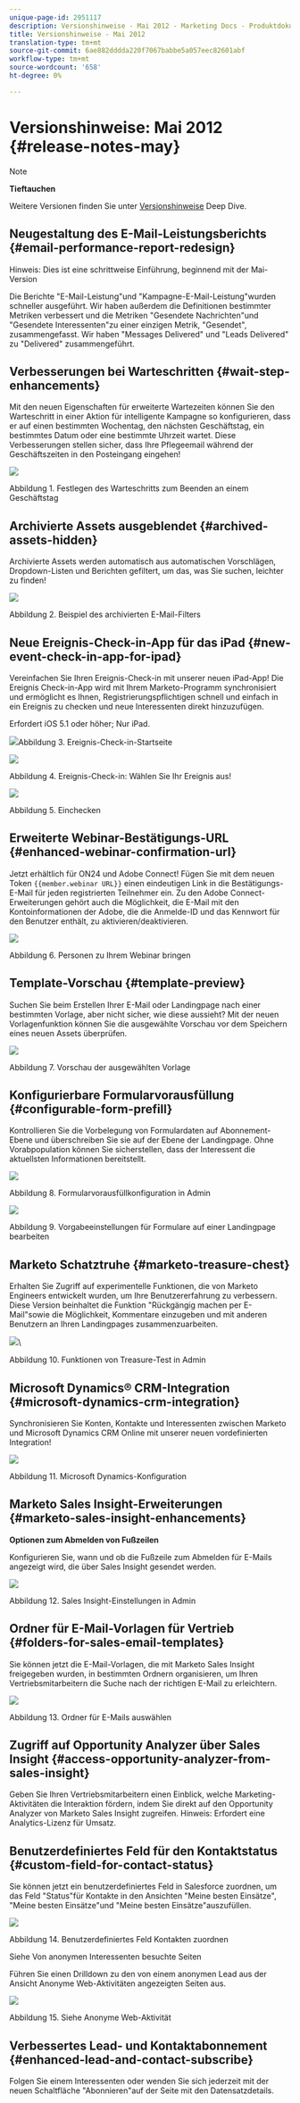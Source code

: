 ```yaml
---
unique-page-id: 2951117
description: Versionshinweise - Mai 2012 - Marketing Docs - Produktdokumentation
title: Versionshinweise - Mai 2012
translation-type: tm+mt
source-git-commit: 6ae882dddda220f7067babbe5a057eec82601abf
workflow-type: tm+mt
source-wordcount: '658'
ht-degree: 0%

---
```



# Versionshinweise: Mai 2012 {#release-notes-may}

>[!NOTE]
>
>**Tieftauchen**
>
>Weitere Versionen finden Sie unter [Versionshinweise](https://docs.marketo.com/display/docs/release+notes) Deep Dive.

## Neugestaltung des E-Mail-Leistungsberichts {#email-performance-report-redesign}

Hinweis: Dies ist eine schrittweise Einführung, beginnend mit der Mai-Version

Die Berichte &quot;E-Mail-Leistung&quot;und &quot;Kampagne-E-Mail-Leistung&quot;wurden schneller ausgeführt. Wir haben außerdem die Definitionen bestimmter Metriken verbessert und die Metriken &quot;Gesendete Nachrichten&quot;und &quot;Gesendete Interessenten&quot;zu einer einzigen Metrik, &quot;Gesendet&quot;, zusammengefasst. Wir haben &quot;Messages Delivered&quot; und &quot;Leads Delivered&quot; zu &quot;Delivered&quot; zusammengeführt.

## Verbesserungen bei Warteschritten {#wait-step-enhancements}

Mit den neuen Eigenschaften für erweiterte Wartezeiten können Sie den Warteschritt in einer Aktion für intelligente Kampagne so konfigurieren, dass er auf einen bestimmten Wochentag, den nächsten Geschäftstag, ein bestimmtes Datum oder eine bestimmte Uhrzeit wartet. Diese Verbesserungen stellen sicher, dass Ihre Pflegeemail während der Geschäftszeiten in den Posteingang eingehen!

![](assets/image2014-9-23-10-3a14-3a13.png)

Abbildung 1. Festlegen des Warteschritts zum Beenden an einem Geschäftstag

## Archivierte Assets ausgeblendet {#archived-assets-hidden}

Archivierte Assets werden automatisch aus automatischen Vorschlägen, Dropdown-Listen und Berichten gefiltert, um das, was Sie suchen, leichter zu finden!

![](assets/image2014-9-23-10-3a14-3a28.png)

Abbildung 2. Beispiel des archivierten E-Mail-Filters

## Neue Ereignis-Check-in-App für das iPad {#new-event-check-in-app-for-ipad}

Vereinfachen Sie Ihren Ereignis-Check-in mit unserer neuen iPad-App! Die Ereignis Check-in-App wird mit Ihrem Marketo-Programm synchronisiert und ermöglicht es Ihnen, Registrierungspflichtigen schnell und einfach in ein Ereignis zu checken und neue Interessenten direkt hinzuzufügen.

Erfordert iOS 5.1 oder höher; Nur iPad.

![](assets/image2014-9-23-10-3a14-3a46.png)Abbildung 3. Ereignis-Check-in-Startseite

![](assets/image2014-9-23-10-3a15-3a6.png)

Abbildung 4. Ereignis-Check-in: Wählen Sie Ihr Ereignis aus!

![](assets/image2014-9-23-10-3a15-3a27.png)

Abbildung 5. Einchecken

## Erweiterte Webinar-Bestätigungs-URL {#enhanced-webinar-confirmation-url}

Jetzt erhältlich für ON24 und Adobe Connect! Fügen Sie mit dem neuen Token `{{member.webinar URL}}` einen eindeutigen Link in die Bestätigungs-E-Mail für jeden registrierten Teilnehmer ein. Zu den Adobe Connect-Erweiterungen gehört auch die Möglichkeit, die E-Mail mit den Kontoinformationen der Adobe, die die Anmelde-ID und das Kennwort für den Benutzer enthält, zu aktivieren/deaktivieren.

![](assets/image2014-9-23-10-3a15-3a44.png)

Abbildung 6. Personen zu Ihrem Webinar bringen

## Template-Vorschau {#template-preview}

Suchen Sie beim Erstellen Ihrer E-Mail oder Landingpage nach einer bestimmten Vorlage, aber nicht sicher, wie diese aussieht? Mit der neuen Vorlagenfunktion können Sie die ausgewählte Vorschau vor dem Speichern eines neuen Assets überprüfen.

![](assets/image2014-9-23-10-3a16-3a4.png)

Abbildung 7. Vorschau der ausgewählten Vorlage

## Konfigurierbare Formularvorausfüllung {#configurable-form-prefill}

Kontrollieren Sie die Vorbelegung von Formulardaten auf Abonnement-Ebene und überschreiben Sie sie auf der Ebene der Landingpage. Ohne Vorabpopulation können Sie sicherstellen, dass der Interessent die aktuellsten Informationen bereitstellt.

![](assets/image2014-9-23-10-3a16-3a22.png)

Abbildung 8. Formularvorausfüllkonfiguration in Admin

![](assets/image2014-9-23-10-3a16-3a34.png)

Abbildung 9. Vorgabeeinstellungen für Formulare auf einer Landingpage bearbeiten

## Marketo Schatztruhe {#marketo-treasure-chest}

Erhalten Sie Zugriff auf experimentelle Funktionen, die von Marketo Engineers entwickelt wurden, um Ihre Benutzererfahrung zu verbessern. Diese Version beinhaltet die Funktion &quot;Rückgängig machen per E-Mail&quot;sowie die Möglichkeit, Kommentare einzugeben und mit anderen Benutzern an Ihren Landingpages zusammenzuarbeiten.

![](assets/image2014-9-23-10-3a16-3a51.png)\

Abbildung 10. Funktionen von Treasure-Test in Admin

## Microsoft Dynamics® CRM-Integration {#microsoft-dynamics-crm-integration}

Synchronisieren Sie Konten, Kontakte und Interessenten zwischen Marketo und Microsoft Dynamics CRM Online mit unserer neuen vordefinierten Integration!

![](assets/image2014-9-23-10-3a17-3a6.png)

Abbildung 11. Microsoft Dynamics-Konfiguration

## Marketo Sales Insight-Erweiterungen {#marketo-sales-insight-enhancements}

**Optionen zum Abmelden von Fußzeilen**

Konfigurieren Sie, wann und ob die Fußzeile zum Abmelden für E-Mails angezeigt wird, die über Sales Insight gesendet werden.

![](assets/image2014-9-23-10-3a17-3a20.png)

Abbildung 12. Sales Insight-Einstellungen in Admin

## Ordner für E-Mail-Vorlagen für Vertrieb {#folders-for-sales-email-templates}

Sie können jetzt die E-Mail-Vorlagen, die mit Marketo Sales Insight freigegeben wurden, in bestimmten Ordnern organisieren, um Ihren Vertriebsmitarbeitern die Suche nach der richtigen E-Mail zu erleichtern.

![](assets/image2014-9-23-10-3a17-3a35.png)

Abbildung 13. Ordner für E-Mails auswählen

## Zugriff auf Opportunity Analyzer über Sales Insight {#access-opportunity-analyzer-from-sales-insight}

Geben Sie Ihren Vertriebsmitarbeitern einen Einblick, welche Marketing-Aktivitäten die Interaktion fördern, indem Sie direkt auf den Opportunity Analyzer von Marketo Sales Insight zugreifen. Hinweis: Erfordert eine Analytics-Lizenz für Umsatz.

## Benutzerdefiniertes Feld für den Kontaktstatus {#custom-field-for-contact-status}

Sie können jetzt ein benutzerdefiniertes Feld in Salesforce zuordnen, um das Feld &quot;Status&quot;für Kontakte in den Ansichten &quot;Meine besten Einsätze&quot;, &quot;Meine besten Einsätze&quot;und &quot;Meine besten Einsätze&quot;auszufüllen.

![](assets/image2014-9-23-10-3a17-3a47.png)

Abbildung 14. Benutzerdefiniertes Feld Kontakten zuordnen

Siehe Von anonymen Interessenten besuchte Seiten

Führen Sie einen Drilldown zu den von einem anonymen Lead aus der Ansicht Anonyme Web-Aktivitäten angezeigten Seiten aus.

![](assets/image2014-9-23-10-3a17-3a59.png)

Abbildung 15. Siehe Anonyme Web-Aktivität

## Verbessertes Lead- und Kontaktabonnement {#enhanced-lead-and-contact-subscribe}

Folgen Sie einem Interessenten oder wenden Sie sich jederzeit mit der neuen Schaltfläche &quot;Abonnieren&quot;auf der Seite mit den Datensatzdetails.

